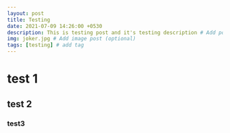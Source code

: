 ```yaml
---
layout: post
title: Testing
date: 2021-07-09 14:26:00 +0530
description: This is testing post and it's testing description # Add post description (optional)
img: joker.jpg # Add image post (optional)
tags: [testing] # add tag
---
```


# test 1

## test 2

### test3
